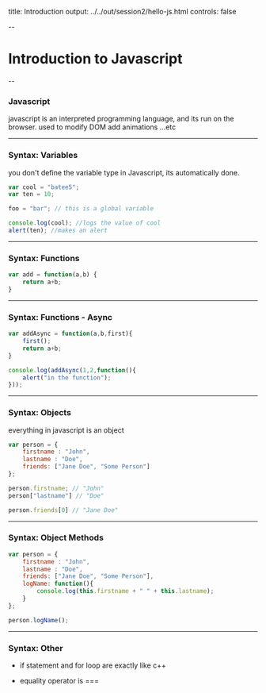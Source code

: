 title: Introduction
output: ../../out/session2/hello-js.html
controls: false

--

# Introduction to Javascript

--

### Javascript

javascript is an interpreted programming language, and its run on the browser. used to modify DOM add animations ...etc

---

### Syntax: Variables

you don't define the variable type in Javascript, its automatically done.

```javascript
var cool = "batee5";
var ten = 10;

foo = "bar"; // this is a global variable

console.log(cool); //logs the value of cool
alert(ten); //makes an alert

```

---

### Syntax: Functions

```javascript
var add = function(a,b) {
	return a+b;
}
```

---

### Syntax: Functions - Async

```javascript
var addAsync = function(a,b,first){
	first();
	return a+b;
}

console.log(addAsync(1,2,function(){
	alert("in the function");
}));
```

---

### Syntax: Objects

everything in javascript is an object

```javascript
var person = {
	firstname : "John",
	lastname : "Doe",
	friends: ["Jane Doe", "Some Person"]
};

person.firstname; // "John"
person["lastname"] // "Doe"

person.friends[0] // "Jane Doe"

```

---

### Syntax: Object Methods

```javascript
var person = {
	firstname : "John",
	lastname : "Doe",
	friends: ["Jane Doe", "Some Person"],
	logName: function(){
		console.log(this.firstname + " " + this.lastname);
	}
};

person.logName();

```

---

### Syntax: Other

- if statement and for loop are exactly like c++

- equality operator is ===